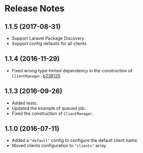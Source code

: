 # Release Notes

## 1.1.5 (2017-08-31)

- Support Laravel Package Discovery
- Support config defaults for all clients

## 1.1.4 (2016-11-29)

- Fixed wrong type-hinted dependency in the construction of `ClientManager`. [b238125](https://github.com/ElfSundae/laravel-bearychat/commit/b23812594eacf483922a90d086f5846f7fb1d7d4)

## 1.1.3 (2016-09-26)

- Added tests.
- Updated the example of queued job.
- Fixed the construction of `ClientManager`.

## 1.1.0 (2016-07-11)

- Added a `"default"` config to configure the default client name.
- Moved clients configuration to `"clients"` array.
